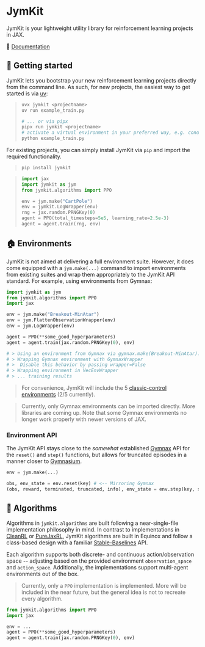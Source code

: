 
# JymKit

JymKit is your lightweight utility library for reinforcement learning projects in JAX. 

📖 [Documentation](https://ponseko.github.io/jymkit/)

## 🚀 Getting started

JymKit lets you bootstrap your new reinforcement learning projects directly from the command line. As such, for new projects, the easiest way to get started is via [uv](https://docs.astral.sh/uv/getting-started/installation/):

> ```bash
> uvx jymkit <projectname>
> uv run example_train.py
> 
> # ... or via pipx
> pipx run jymkit <projectname>
> # activate a virtual environment in your preferred way, e.g. conda
> python example_train.py
> ```

For existing projects, you can simply install JymKit via `pip` and import the required functionality.

> ```bash
> pip install jymkit
> ```

> ```python
> import jax
> import jymkit as jym
> from jymkit.algorithms import PPO
> 
> env = jym.make("CartPole")
> env = jymkit.LogWrapper(env)
> rng = jax.random.PRNGKey(0)
> agent = PPO(total_timesteps=5e5, learning_rate=2.5e-3)
> agent = agent.train(rng, env)
> ```

## 🏠 Environments

JymKit is not aimed at delivering a full environment suite. However, it does come equipped with a `jym.make(...)` command to import environments from existing suites and wrap them appropriately to the JymKit API standard. For example, using environments from Gymnax:

```python
import jymkit as jym
from jymkit.algorithms import PPO
import jax

env = jym.make("Breakout-MinAtar")
env = jym.FlattenObservationWrapper(env)
env = jym.LogWrapper(env)

agent = PPO(**some_good_hyperparameters)
agent = agent.train(jax.random.PRNGKey(0), env)

# > Using an environment from Gymnax via gymnax.make(Breakout-MinAtar).
# > Wrapping Gymnax environment with GymnaxWrapper
# >  Disable this behavior by passing wrapper=False
# > Wrapping environment in VecEnvWrapper
# > ... training results
```

> For convenience, JymKit will include the 5 [classic-control environments](https://gymnasium.farama.org/environments/classic_control/) (2/5 currently).


> Currently, only Gymnax environments can be imported directly. More libraries are coming up. Note that some Gymnax environments no longer work properly with newer versions of JAX. 

### Environment API

The JymKit API stays close to the *somewhat* established [Gymnax](https://github.com/RobertTLange/gymnax) API for the `reset()` and `step()` functions, but allows for truncated episodes in a manner closer to [Gymnasium](https://gymnasium.farama.org/).

```python
env = jym.make(...)

obs, env_state = env.reset(key) # <-- Mirroring Gymnax
(obs, reward, terminated, truncated, info), env_state = env.step(key, state, action) # <-- Gymnasium Timestep tuple with state information
```

## 🤖 Algorithms

Algorithms in `jymkit.algorithms` are built following a near-single-file implementation philosophy in mind. In contrast to implementations in [CleanRL](https://github.com/vwxyzjn/cleanrl) or [PureJaxRL](https://github.com/luchris429/purejaxrl), JymKit algorithms are built in Equinox and follow a class-based design with a familiar [Stable-Baselines](https://github.com/DLR-RM/stable-baselines3) API. 

Each algorithm supports both discrete- and continuous action/observation space -- adjusting based on the provided environment `observation_space` and `action_space`. Additionally, the implementations support multi-agent environments out of the box.

> Currently, only a `PPO` implementation is implemented. More will be included in the near future, but the general idea is not to recreate every algorithm.

```python
from jymkit.algorithms import PPO
import jax

env = ...
agent = PPO(**some_good_hyperparameters)
agent = agent.train(jax.random.PRNGKey(0), env)
```